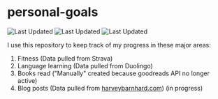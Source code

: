 # personal-goals
![Last Updated](https://img.shields.io/date/1625192484?color=FC4C02&label=Fitness%20Updated&logo=strava)
![Last Updated](https://img.shields.io/date/1625192484?color=7ac70c&label=Language%20Updated&logo=duolingo)
![Last Updated](https://img.shields.io/date/1625192484?color=e9e5cd&label=Books%20Updated&logo=goodreads)

I use this repository to keep track of my progress in these major areas:

1. Fitness (Data pulled from Strava)
2. Language learning (Data pulled from Duolingo)
3. Books read ("Manually" created because goodreads API no longer active)
4. Blog posts (Data pulled from [harveybarnhard.com](https://harveybarnhard.com)) (in progress)
